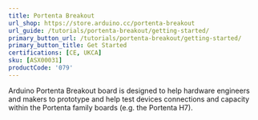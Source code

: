 ```yaml
---
title: Portenta Breakout
url_shop: https://store.arduino.cc/portenta-breakout
url_guide: /tutorials/portenta-breakout/getting-started/
primary_button_url: /tutorials/portenta-breakout/getting-started/
primary_button_title: Get Started
certifications: [CE, UKCA]
sku: [ASX00031]
productCode: '079'
---
```


Arduino Portenta Breakout board is designed to help hardware engineers and makers to prototype and help test devices connections and capacity within the Portenta family boards (e.g. the Portenta H7).
